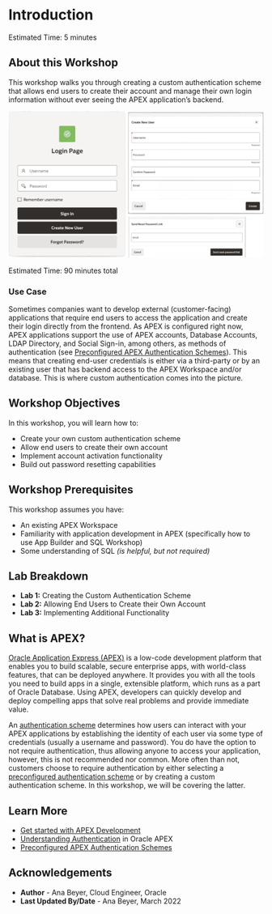 # Introduction

Estimated Time: 5 minutes

## About this Workshop

This workshop walks you through creating a custom authentication scheme that allows end users to create their account and manage their own login information without ever seeing the APEX application’s backend.

![Preview of what final application should look like](images/workshop-cover-image.png)

Estimated Time: 90 minutes total

### Use Case
Sometimes companies want to develop external (customer-facing) applications that require end users to access the application and create their login directly from the frontend. As APEX is configured right now, APEX applications support the use of APEX accounts, Database Accounts, LDAP Directory, and Social Sign-in, among others, as methods of authentication (see [Preconfigured APEX Authentication Schemes](https://docs.oracle.com/en/database/oracle/application-express/21.2/htmdb/preconfigured-authentication-schemes.html#GUID-CD382D4A-AC00-4185-B37F-9A5BC9417A7B)). This means that creating end-user credentials is either via a third-party or by an existing user that has backend access to the APEX Workspace and/or database. This is where custom authentication comes into the picture.

## Workshop Objectives
In this workshop, you will learn how to:
* Create your own custom authentication scheme
* Allow end users to create their own account
* Implement account activation functionality
* Build out password resetting capabilities

## Workshop Prerequisites
This workshop assumes you have:
* An existing APEX Workspace
* Familiarity with application development in APEX (specifically how to use App Builder and SQL Workshop)
* Some understanding of SQL *(is helpful, but not required)*

## Lab Breakdown
* **Lab 1:** Creating the Custom Authentication Scheme
* **Lab 2:** Allowing End Users to Create their Own Account
* **Lab 3:** Implementing Additional Functionality

## What is APEX?
[Oracle Application Express (APEX)](https://apex.oracle.com/en/) is a low-code development platform that enables you to build scalable, secure enterprise apps, with world-class features, that can be deployed anywhere. It provides you with all the tools you need to build apps in a single, extensible platform, which runs as a part of Oracle Database. Using APEX, developers can quickly develop and deploy compelling apps that solve real problems and provide immediate value.

An [authentication scheme](https://docs.oracle.com/en/database/oracle/application-express/21.2/htmdb/understanding-authentication.html#GUID-144A774D-2B05-4BE5-9550-6951EE0B536B) determines how users can interact with your APEX applications by establishing the identity of each user via some type of credentials (usually a username and password). You do have the option to not require authentication, thus allowing anyone to access your application, however, this is not recommended nor common. More often than not, customers choose to require authentication by either selecting a [preconfigured authentication scheme](https://docs.oracle.com/en/database/oracle/application-express/21.2/htmdb/preconfigured-authentication-schemes.html#GUID-CD382D4A-AC00-4185-B37F-9A5BC9417A7B) or by creating a custom authentication scheme. In this workshop, we will be covering the latter.

## Learn More
* [Get started with APEX Development](https://apex.oracle.com/en/learn/getting-started/)
* [Understanding Authentication](https://docs.oracle.com/en/database/oracle/application-express/21.2/htmdb/understanding-authentication.html#GUID-144A774D-2B05-4BE5-9550-6951EE0B536B) in Oracle APEX
* [Preconfigured APEX Authentication Schemes](https://docs.oracle.com/en/database/oracle/application-express/21.2/htmdb/preconfigured-authentication-schemes.html#GUID-CD382D4A-AC00-4185-B37F-9A5BC9417A7B)

## Acknowledgements
* **Author** - Ana Beyer, Cloud Engineer, Oracle
* **Last Updated By/Date** - Ana Beyer, March 2022
